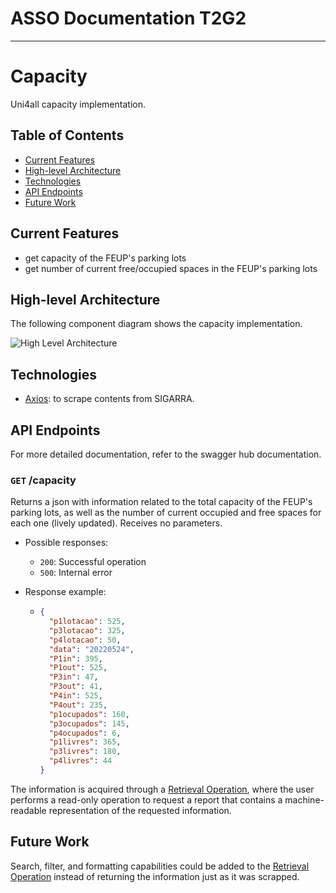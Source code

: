 # ASSO Documentation T2G2

---
# Capacity <!-- omit in toc -->

Uni4all capacity implementation.

## Table of Contents<!-- omit in toc -->

- [Current Features](#current-features)
- [High-level Architecture](#high-level-architecture)
- [Technologies](#technologies)
- [API Endpoints](#api-endpoints)
- [Future Work](#future-work)

## Current Features

- get capacity of the FEUP's parking lots
- get number of current free/occupied spaces in the FEUP's parking lots

## High-level Architecture

The following component diagram shows the capacity implementation.

![High Level Architecture](https://user-images.githubusercontent.com/29897562/174665556-e06afe2f-c475-4b43-b957-e8e9c0b0cc0d.png)

## Technologies

- [Axios](https://github.com/axios/axios): to scrape contents from SIGARRA.

## API Endpoints

For more detailed documentation, refer to the swagger hub documentation.

### `GET` /capacity

Returns a json with information related to the total capacity of the FEUP's parking lots, as well as the number of current occupied and free spaces for each one (lively updated).
Receives no parameters.

- Possible responses:
  - `200`: Successful operation
  - `500`: Internal error

- Response example:
  - ```json
    {
      "p1lotacao": 525,
      "p3lotacao": 325,
      "p4lotacao": 50,
      "data": "20220524",
      "P1in": 395,
      "P1out": 525,
      "P3in": 47,
      "P3out": 41,
      "P4in": 525,
      "P4out": 235,
      "p1ocupados": 160,
      "p3ocupados": 145,
      "p4ocupados": 6,
      "p1livres": 365,
      "p3livres": 180,
      "p4livres": 44
    }
    ```
    
The information is acquired through a [Retrieval Operation](https://microservice-api-patterns.org/patterns/responsibility/operationResponsibilities/RetrievalOperation), where the user performs a read-only operation to request a report that contains a machine-readable representation of the requested information.

## Future Work

Search, filter, and formatting capabilities could be added to the [Retrieval Operation](https://microservice-api-patterns.org/patterns/responsibility/operationResponsibilities/RetrievalOperation) instead of returning the information just as it was scrapped.